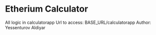 # Etherium Calculator
All logic in calculatorapp 
Url to access: BASE_URL/calculatorapp
Author: Yessenturov Aldiyar
